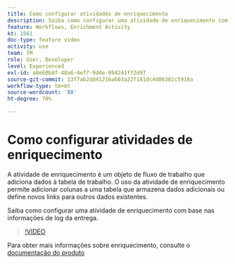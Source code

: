 ```yaml
---
title: Como configurar atividades de enriquecimento
description: Saiba como configurar uma atividade de enriquecimento com base nas informações de log da entrega.
feature: Workflows, Enrichment Activity
kt: 1561
doc-type: feature video
activity: use
team: TM
role: User, Developer
level: Experienced
exl-id: a8e60b8f-48a6-4ef7-9d4e-994241ff2d97
source-git-commit: 13f7ab2dd41216a603a22f181dc4d06302c5918a
workflow-type: tm+mt
source-wordcount: '88'
ht-degree: 70%

---
```


# Como configurar atividades de enriquecimento

A atividade de enriquecimento é um objeto de fluxo de trabalho que adiciona dados à tabela de trabalho. O uso da atividade de enriquecimento permite adicionar colunas a uma tabela que armazena dados adicionais ou define novos links para outros dados existentes.

Saiba como configurar uma atividade de enriquecimento com base nas informações de log da entrega.

>[!VIDEO](https://video.tv.adobe.com/v/25193?quality=12&learn=on)

Para obter mais informações sobre enriquecimento, consulte o [documentação do produto](https://experienceleague.adobe.com/docs/campaign-classic/using/automating-with-workflows/targeting-activities/enrichment.html)
